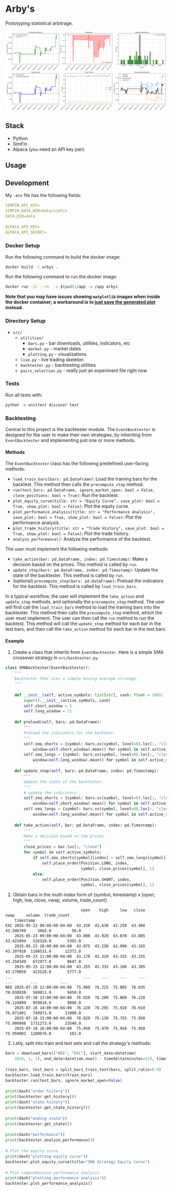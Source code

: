 # Arby's

Prototyping statistical arbitrage.

![symbols](img/performance_analysis.png)

## Stack
- Python
- SimFin
- Alpaca (you need an API key pair)

## Usage

## Development

My `.env` file has the following fields:

```yaml
SIMFIN_API_KEY=
SIMFIN_DATA_DIR=data/simfin
DATA_DIR=data

ALPACA_API_KEY=
ALPACA_API_SECRET=
```

### Docker Setup

Run the following command to build the docker image:

```bash
docker build -t arbys . 
```

Run the following command to run the docker image:

```bash
docker run -it --rm  -v $(pwd):/app -w /app arbys
```
**Note that you may have issues showing `matplotlib` images when inside the docker container; a workaround is to [just save the generated plot](https://matplotlib.org/stable/api/_as_gen/matplotlib.pyplot.savefig.html) instead.**

### Directory Setup

- `src/`
    - `utilities/`
        - `bars.py` - bar downloads, utilities, indicators, etc
        - `market.py` - market dates
        - `plotting.py` - visualizations
    - `live.py` - live trading skeleton
    - `backtester.py` - backtesting utilities
    - `pairs_selection.py` - really just an experiment file right now

### Tests

Run all tests with:
```bash
python -m unittest discover test
```

### Backtesting

Central to this project is the backtester module. The `EventBacktester` is designed for the user to make their own strategies, by inheriting from `EventBacktester` and implementing just one or more methods. 

#### Methods

The `EventBacktester` class has the following predefined user-facing methods:

- `load_train_bars(bars: pd.DataFrame)`: Load the training bars for the backtest. This method then calls the `precompute_step` method.
- `run(test_bars: pd.DataFrame, ignore_market_open: bool = False, close_positions: bool = True)`: Run the backtest.
- `plot_equity_curve(title: str = "Equity Curve", save_plot: bool = True, show_plot: bool = False)`: Plot the equity curve.
- `plot_performance_analysis(title: str = "Performance Analysis", save_plot: bool = True, show_plot: bool = False)`: Plot the performance analysis.
- `plot_trade_history(title: str = "Trade History", save_plot: bool = True, show_plot: bool = False)`: Plot the trade history.
- `analyze_performance()`: Analyze the performance of the backtest.

The user must implement the following methods:

- `take_action(bar: pd.DataFrame, index: pd.Timestamp)`: Make a decision based on the prices. This method is called by `run`.
- `update_step(bars: pd.DataFrame, index: pd.Timestamp)`: Update the state of the backtester. This method is called by `run`.
- (optional) `precompute_step(bars: pd.DataFrame)`: Preload the indicators for the backtest. This method is called by `load_train_bars`.

In a typical workflow, the user will implement the `take_action` and `update_step` methods, and optionally the `precompute_step` method. The user will first call the `load_train_bars` method to load the training bars into the backtester. This method then calls the `precompute_step` method, which the user must implement. The user can then call the `run` method to run the backtest. This method will call the `update_step` method for each bar in the test bars, and then call the `take_action` method for each bar in the test bars.

#### Example

1. Create a class that inherits from `EventBacktester`. Here is a simple SMA crossover strategy in `src/backtester.py`.
```python
class SMABacktester(EventBacktester):
    """
    Backtester that uses a simple moving average strategy.
    """

    def __init__(self, active_symbols: list[str], cash: float = 100):
        super().__init__(active_symbols, cash)
        self.short_window = 5
        self.long_window = 21

    def preload(self, bars: pd.DataFrame):
        """
        Preload the indicators for the backtest.
        """
        self.sma_shorts = {symbol: bars.xs(symbol, level=0).loc[:, "close"].rolling(
            window=self.short_window).mean() for symbol in self.active_symbols}
        self.sma_longs = {symbol: bars.xs(symbol, level=0).loc[:, "close"].rolling(
            window=self.long_window).mean() for symbol in self.active_symbols}

    def update_step(self, bars: pd.DataFrame, index: pd.Timestamp):
        """
        Update the state of the backtester.
        """
        # update the indicators
        self.sma_shorts = {symbol: bars.xs(symbol, level=0).loc[:, "close"].rolling(
            window=self.short_window).mean() for symbol in self.active_symbols}
        self.sma_longs = {symbol: bars.xs(symbol, level=0).loc[:, "close"].rolling(
            window=self.long_window).mean() for symbol in self.active_symbols}

    def take_action(self, bar: pd.DataFrame, index: pd.Timestamp):
        """
        Make a decision based on the prices.
        """
        close_prices = bar.loc[:, "close"]
        for symbol in self.active_symbols:
            if self.sma_shorts[symbol][index] > self.sma_longs[symbol][index]:
                self.place_order(Position.LONG, index,
                                 symbol, close_prices[symbol], 1)
            else:
                self.place_order(Position.SHORT, index,
                                 symbol, close_prices[symbol], 1)
```
2. Obtain bars in the multi-index form of (symbol, timestamp) x [open, high, low, close, vwap, volume, trade_count].
```
                                 open    high     low   close       vwap     volume  trade_count
    timestamp                                                                                   
EXC 2025-05-23 08:00:00-04:00  43.250  43.630  43.250  43.460  43.506709     3665.0         50.0
    2025-05-23 09:00:00-04:00  43.800  43.920  43.070  43.085  43.422094   526328.0       5392.0
    2025-05-23 10:00:00-04:00  43.075  43.230  42.990  43.165  43.107910  1188531.0      12372.0
    2025-05-23 11:00:00-04:00  43.170  43.310  43.155  43.255  43.258349   672977.0       8647.0
    2025-05-23 12:00:00-04:00  43.255  43.335  43.180  43.305  43.270059   423528.0       5777.0
...                               ...     ...     ...     ...        ...        ...          ...
NEE 2025-07-18 12:00:00-04:00  75.980  76.225  75.885  76.035  76.038930   569811.0       9450.0
    2025-07-18 13:00:00-04:00  76.020  76.280  75.860  76.220  76.124899   859016.0       9808.0
    2025-07-18 14:00:00-04:00  76.220  76.295  75.910  76.010  76.071401   749971.0      11008.0
    2025-07-18 15:00:00-04:00  76.020  76.130  75.755  75.950  75.900986  1731273.0      23540.0
    2025-07-18 16:00:00-04:00  75.950  75.970  75.950  75.950  75.950002  1200676.0        103.0
```
3. Lstly, split into train and test sets and call the strategy's methods:
```python
bars = download_bars(["NEE", "EXC"], start_date=datetime(
    2024, 1, 1), end_date=datetime.now() - timedelta(minutes=15), timeframe=TimeFrame.Hour)

train_bars, test_bars = split_bars_train_test(bars, split_ratio=0.9)
backtester.load_train_bars(train_bars)
backtester.run(test_bars, ignore_market_open=False)

print(dash("order history"))
print(backtester.get_history())
print(dash("state history"))
print(backtester.get_state_history())

print(dash("ending state"))
print(backtester.get_state())

print(dash("performance"))
print(backtester.analyze_performance())

# Plot the equity curve
print(dash("plotting equity curve"))
backtester.plot_equity_curve(title="SMA Strategy Equity Curve")

# Plot comprehensive performance analysis
print(dash("plotting performance analysis"))
backtester.plot_performance_analysis()
```